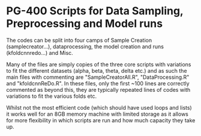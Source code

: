 # PG-400 Scripts for Data Sampling, Preprocessing and Model runs

 
The codes can be split into four camps of Sample Creation (samplecreator...), dataprocessing, the model creation and runs (kfoldcnnredo...) and Misc.

Many of the files are simply copies of the three core scripts with variations to fit the different datasets (alpha, beta, theta, delta etc.) and as such the main files with commenting are "SampleCreatorAll.R", "DataProcessing.R" and "kfoldcnnReDo.R". In these files, only the first ~100 lines are correctly commented as beyond this, they are typically repeated lines of codes with variations to fit the various folds etc.

Whilst not the most efficient code (which should have used loops and lists) it works well for an 8GB memory machine with limited storage as it allows for more flexibility in which scripts are run and how much capacity they take up.
